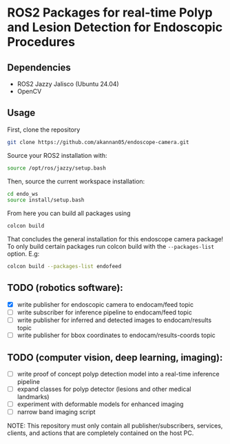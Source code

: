 # ROS2 Packages for real-time Polyp and Lesion Detection for Endoscopic Procedures

## Dependencies
- ROS2 Jazzy Jalisco (Ubuntu 24.04)
- OpenCV

## Usage

First, clone the repository 
```bash
git clone https://github.com/akannan05/endoscope-camera.git
```
Source your ROS2 installation with:

```bash
source /opt/ros/jazzy/setup.bash
```
Then, source the current workspace installation:

```bash
cd endo_ws
source install/setup.bash
```
From here you can build all packages using
```bash
colcon build
```
That concludes the general installation for this endoscope camera package! To only build certain packages run colcon build with the `--packages-list` option. E.g:
```bash
colcon build --packages-list endofeed
```

## TODO (robotics software):
- [x] write publisher for endoscopic camera to endocam/feed topic
- [ ] write subscriber for inference pipeline to endocam/feed topic  
- [ ] write publisher for inferred and detected images to endocam/results topic
- [ ] write publisher for bbox coordinates to endocam/results-coords topic

## TODO (computer vision, deep learning, imaging):
- [ ] write proof of concept polyp detection model into a real-time inference pipeline
- [ ] expand classes for polyp detector (lesions and other medical landmarks)
- [ ] experiment with deformable models for enhanced imaging
- [ ] narrow band imaging script

NOTE: This repository must only contain all publisher/subscribers, services, clients, and
actions that are completely contained on the host PC. 
